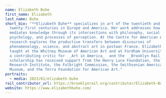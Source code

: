 ```yaml
---
name: Elizabeth Buhe
first_name: Elizabeth
last_name: Buhe
short_bio: "**Elizabeth Buhe** specializes in art of the twentieth and
  twenty-first centuries in Europe and America. Her work addresses how art
  mediates knowledge through its intersections with philosophy, social
  psychology, and processes of perception. At the Centre for American Art, her
  research explores the productive transfers between discourses of
  phenomenology, science, and abstract art in postwar France. Elizabeth has
  taught at the Whitney Museum of American Art and at Fordham University, and is
  a contributing critic for  _Art in America_  and the  _Brooklyn Rail_. Her
  scholarship has received support from the Henry Luce Foundation, the Getty
  Research Institute, the Fulbright Commission, the Smithsonian American Art
  Museum, and the Terra Foundation for American Art."
portraits:
  - media: 2023/01/elizabeth-buhe
rail_contributor_url: https://brooklynrail.org/contributor/Elizabeth-Buhe
website: https://www.elizabethbuhe.com/
---
```

